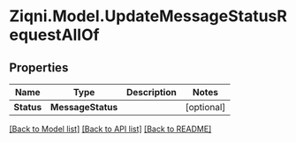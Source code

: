 
# Ziqni.Model.UpdateMessageStatusRequestAllOf

## Properties

Name | Type | Description | Notes
------------ | ------------- | ------------- | -------------
**Status** | **MessageStatus** |  | [optional] 

[[Back to Model list]](../README.md#documentation-for-models)
[[Back to API list]](../README.md#documentation-for-api-endpoints)
[[Back to README]](../README.md)

